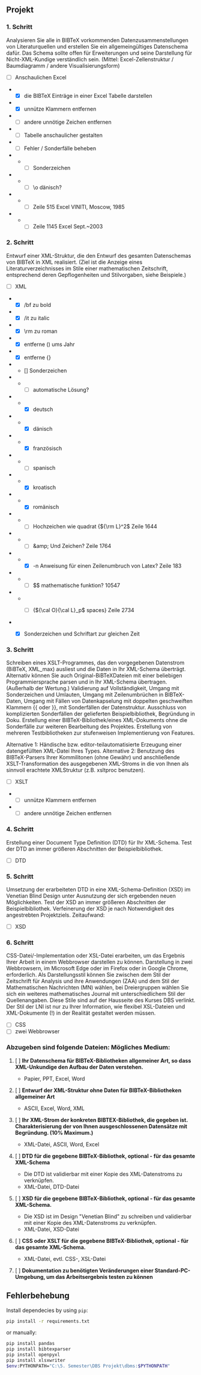 ## Projekt

### 1. Schritt
Analysieren Sie alle in BIBTeX vorkommenden Datenzusammenstellungen von Literaturquellen und
erstellen Sie ein allgemeingültiges Datenschema dafür. Das Schema sollte offen für Erweiterungen
und seine Darstellung für Nicht-XML-Kundige verständlich sein. (Mittel: Excel-Zellenstruktur /
Baumdiagramm / andere Visualisierungsform)

- [ ] Anschaulichen Excel
- - [x] die BIBTeX Einträge in einer Excel Tabelle darstellen
- - [x] unnütze Klammern entfernen
- - [ ] andere unnötige Zeichen entfernen
- - [ ] Tabelle anschaulicher gestalten
- - [ ] Fehler / Sonderfälle beheben
- - - [ ] Sonderzeichen 
- - - [ ] \o dänisch?
- - - [ ] Zeile 515 Excel VINITI, Moscow, 1985
- - - [ ] Zeile 1145 Excel Sept.~2003

### 2. Schritt
Entwurf einer XML-Struktur, die den Entwurf des gesamten Datenschemas von BIBTeX in XML
realisiert. (Ziel ist die Anzeige eines Literaturverzeichnisses im Stile einer mathematischen Zeitschrift,
entsprechend deren Gepflogenheiten und Stilvorgaben, siehe Beispiele.)

- [ ] XML
- - [x] /bf zu bold
- - [x] /it zu italic
- - [x] \rm zu roman 
- - [x] entferne () ums Jahr
- - [x] entferne {}
- - [] Sonderzeichen
- - - [ ] automatische Lösung?
- - - [x] deutsch
- - - [x] dänisch
- - - [x] französisch
- - - [ ] spanisch
- - - [x] kroatisch
- - - [x] romänisch
- - - [ ] Hochzeichen wie quadrat {${\rm L}^2$ Zeile 1644
- - - [ ] \&amp; Und Zeichen? Zeile 1764
- - - [x] \-n Anweisung für einen Zeilenumbruch von Latex? Zeile 183
- - - [ ] $\$ mathematische funktion? 10547
- - - [ ] {${\cal O}{\cal L}_p$ spaces} Zeile 2734


- - [x] Sonderzeichen und Schriftart zur gleichen Zeit


### 3. Schritt
Schreiben eines XSLT-Programmes, das den vorgegebenen Datenstrom (BiBTeX, XML_max) ausliest
und die Daten in Ihr XML-Schema überträgt. Alternativ können Sie auch Original-BiBTeXDateien
mit einer beliebigen Programmiersprache parsen und in Ihr XML-Schema übertragen. (Außerhalb
der Wertung.)
Validierung auf Vollständigkeit, Umgang mit Sonderzeichen und Umlauten, Umgang mit Zeilenumbrüchen
in BIBTeX-Daten, Umgang mit Fällen von Datenkapselung mit doppelten geschweiften
Klammern {{ oder }}, mit Sonderfällen der Datenstruktur. Ausschluss von komplizierten Sonderfällen
der gelieferten Beispielbibliothek, Begründung in Doku. Erstellung einer BIBTeX-Bibliothek/eines
XML-Dokuments ohne die Sonderfälle zur weiteren Bearbeitung des Projektes.
Erstellung von mehreren Testbibliotheken zur stufenweisen Implementierung von Features.

Alternative 1: Händische bzw. editor-teilautomatisierte Erzeugung einer datengefüllten XML-Datei
Ihres Types.
Alternative 2: Benutzung des BIBTeX-Parsers Ihrer Kommilitonen (ohne Gewähr) und anschließende
XSLT-Transformation des ausgegebenen XML-Stroms in die von Ihnen als sinnvoll erachtete XMLStruktur
(z.B. xsltproc benutzen).

- [ ] XSLT
- - [ ] unnütze Klammern entfernen
- - [ ] andere unnötige Zeichen entfernen

### 4. Schritt
Erstellung einer Document Type Definition (DTD) für Ihr XML-Schema. Test der DTD an immer
größeren Abschnitten der Beispielbibliothek.

- [ ] DTD

### 5. Schritt
Umsetzung der erarbeiteten DTD in eine XML-Schema-Definition (XSD) im Venetian Blind Design
unter Ausnutzung der sich ergebenden neuen Möglichkeiten. Test der XSD an immer größeren Abschnitten
der Beispielbibliothek. Verfeinerung der XSD je nach Notwendigkeit des angestrebten Projektziels.
Zeitaufwand:

- [ ] XSD

### 6. Schritt 
CSS-Datei/-Implementation oder XSL-Datei erarbeiten, um das Ergebnis Ihrer Arbeit in einem
Webbrowser darstellen zu können. Darstellung in zwei Webbrowsern, im Microsoft Edge oder im
Firefox oder in Google Chrome, erforderlich.
Als Darstellungsstil können Sie zwischen dem Stil der Zeitschrift für Analysis und ihre Anwendungen
(ZAA) und dem Stil der Mathematischen Nachrichten (MN) wählen, bei Dreiergruppen wählen Sie
sich ein weiteres mathematisches Journal mit unterschiedlichem Stil der Quellenangaben. Diese Stile
sind auf der Hausseite des Kurses DBS verlinkt. Der Stil der LNI ist nur zu Ihrer Information, wie
flexibel XSL-Dateien und XML-Dokumente (!) in der Realität gestaltet werden müssen.
- [ ] CSS
- [ ] zwei Webbrowser

### Abzugeben sind folgende Dateien: Mögliches Medium:

1. [ ] **Ihr Datenschema für BIBTeX-Bibliotheken allgemeiner Art, so dass XML-Unkundige den Aufbau der Daten verstehen.**
   - Papier, PPT, Excel, Word

2. [ ] **Entwurf der XML-Struktur ohne Daten für BIBTeX-Bibliotheken allgemeiner Art**
   - ASCII, Excel, Word, XML

3. [ ] **Ihr XML-Strom der konkreten BIBTEX-Bibliothek, die gegeben ist. Charakterisierung der von Ihnen ausgeschlossenen Datensätze mit Begründung. (10% Maximum.)**
   - XML-Datei, ASCII, Word, Excel

4. [ ] **DTD für die gegebene BIBTeX-Bibliothek, optional - für das gesamte XML-Schema**
   - Die DTD ist validierbar mit einer Kopie des XML-Datenstroms zu verknüpfen.
   - XML-Datei, DTD-Datei

5. [ ] **XSD für die gegebene BIBTeX-Bibliothek, optional - für das gesamte XML-Schema.**
   - Die XSD ist im Design "Venetian Blind" zu schreiben und validierbar mit einer Kopie des XML-Datenstroms zu verknüpfen.
   - XML-Datei, XSD-Datei

6. [ ] **CSS oder XSLT für die gegebene BIBTeX-Bibliothek, optional - für das gesamte XML-Schema.**
   - XML-Datei, evtl. CSS-, XSL-Datei

7. [ ] **Dokumentation zu benötigten Veränderungen einer Standard-PC-Umgebung, um das Arbeitsergebnis testen zu können**

## Fehlerbehebung

Install dependecies by using `pip`:
```sh
pip install -r requirements.txt
```

or manually:
```bash
pip install pandas
pip install bibtexparser
pip install openpyxl
pip install xlsxwriter
$env:PYTHONPATH="C:\5. Semester\DBS Projekt\dbms:$PYTHONPATH"
```